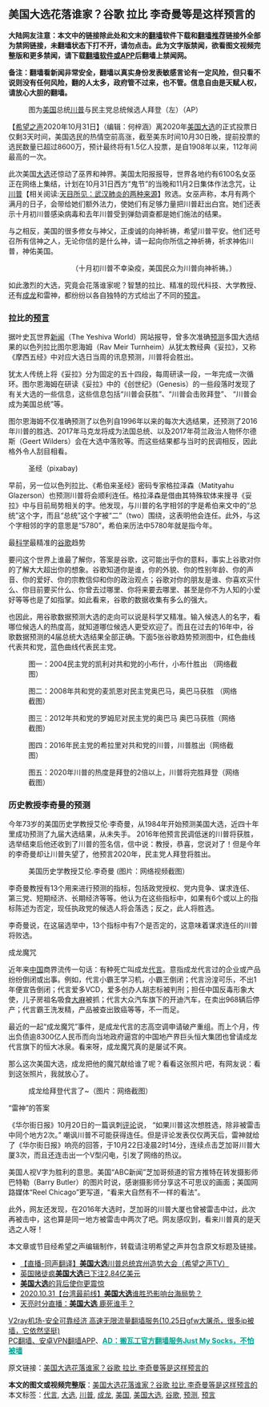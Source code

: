  <h2>美国大选花落谁家？谷歌 拉比 李奇曼等是这样预言的</h2> <p class="notice"><b>大陆网友注意：本文中的链接除此处和文末的<a href="https://github.com/bannedbook/fanqiang" >翻墙</a>软件下载和<a href="https://github.com/killgcd/justmysocks/blob/master/README.md">翻墙推荐</a>链接外全部为禁网链接，未翻墙状态下打不开，请勿点击。此为文字版禁闻，欲看图文视频完整版和更多禁闻，请下载<a href="https://github.com/bannedbook/fanqiang">翻墙软件或APP</a>后翻墙上禁闻网。</p><p>备注：翻墙看新闻非常安全，翻墙以真实身份发表敏感言论有一定风险，但只看不说则没有任何风险，翻的人太多，政府管不过来，也不管。信息自由是天赋人权，请放心大胆的翻墙。</b></p>  <div class="entry"> <figure><figcaption>图为<a href="https://www.bannedbook.org/bnews/tag/%e7%be%8e%e5%9b%bd/" class="st_tag internal_tag" rel="tag" title="标签 美国 下的日志">美国</a>总统<a href="https://www.bannedbook.org/bnews/tag/%e5%b7%9d%e6%99%ae/" class="st_tag internal_tag" rel="tag" title="标签 川普 下的日志">川普</a>与民主党总统候选人拜登（左）（AP）</figcaption></figure> <p>【<span class='wp_keywordlink_affiliate'><a href="https://www.soundofhope.org" title="希望之声" target="_blank">希望之声</a></span>2020年10月31日】（编辑：何梓涵）离2020年<a href="https://www.bannedbook.org/bnews/tag/%e7%be%8e%e5%9b%bd%e5%a4%a7%e9%80%89/" class="st_tag internal_tag" rel="tag" title="标签 美国大选 下的日志">美国大选</a>的正式投票日仅剩3天时间，美国选民的热情空前高涨，截至美东时间10月30日晚，提前投票的选民数量已超过8600万，预计最终将有1.5亿人投票，是自1908年以来，112年间最高的一次。</p> <p>此次美国<a href="https://www.bannedbook.org/bnews/tag/%e5%a4%a7%e9%80%89/" class="st_tag internal_tag" rel="tag" title="标签 大选 下的日志">大选</a>还惊动了巫界和神界。美国太阳报报导，世界各地约有6100名女巫正在网络上集结，计划在10月31日西方“鬼节”的当晚和11月2日集体作法念咒，让<span class='wp_keywordlink'><a href="https://www.bannedbook.org/bnews/comments/20200816/1381118.html" title="天目所见：川普将再赢总统大选 共和党掌参众两院" target="_blank">川普</a></span>【相关阅读:<a href='https://www.bannedbook.org/bnews/comments/20200816/1381123.html' target='_blank'>天目所见：武汉肺炎的两种来源</a>】败选。女巫声称，本月有两个满月的日子，会带给她们额外法力，使她们有足够力量把川普赶出白宫。她们还表示十月初川普感染病毒和去年川普受到弹劾调查都是她们施法的结果。</p> <p>与之相反，美国的很多修女与神父，正虔诚的向神祈祷，希望川普平安。他们还号召所有信神之人，无论你信的是什么神，请一起向你所信之神祈祷，祈求神佑川普，神佑美国。</p> <p></p> <p>                                （十月初川普不幸染疫，美国民众为川普向神祈祷。）</p> <p>如此激烈的大选，究竟会花落谁家呢？智慧的拉比、精准的现代科技、大学教授、还有<a href="https://www.bannedbook.org/bnews/tag/%e6%88%90%e9%be%99/" class="st_tag internal_tag" rel="tag" title="标签 成龙 下的日志">成龙</a>和雷神，都纷纷以各自独特的方式给出了不同的<span class='wp_keywordlink'><a href="https://www.bannedbook.org/forum5/" title="预言玄学禁书下载" rel="nofollow">预言</a></span>。</p>  <h3>拉比的<a href="https://www.bannedbook.org/bnews/tag/%e9%a2%84%e8%a8%80/" class="st_tag internal_tag" rel="tag" title="标签 预言 下的日志">预言</a></h3> <p>据叶史瓦世界<span class='wp_keywordlink_affiliate'><a href="https://www.bannedbook.org/" title="新闻">新闻</a></span>（The Yeshiva World）网站报导，曾多次准确<a href="https://www.bannedbook.org/bnews/tag/%E9%A2%84%E6%B5%8B/" class="st_tag internal_tag" rel="tag" title="标签 预测 下的日志">预测</a>多国大选结果的以色列拉比图尔恩海姆（Rav Meir Turnheim）从犹太教经典《妥拉》，又称《摩西五经》中对应大选日当周的讯息预测，川普将会胜出。</p> <p>犹太人传统上将《妥拉》分为固定的五十四段，每周研读一段，一年完成一次循环。图尔恩海姆在研读《妥拉》中的《创世纪》（Genesis）的一些段落时发现了有关大选的一些信息，这些信息包括“川普会获胜”、“川普会击败拜登”、 “川普会成为美国总统”等。</p> <p>图尔恩海姆不仅准确预测了以色列自1996年以来的每次大选结果，还预测了2016年川普的胜选、2017年马克龙将成为法国总统、以及2017年荷兰政治人物怀尔德斯（Geert Wilders）会在大选中落败等。而这些结果都与当时的民调相反，因此格外令人刮目相看。</p> <figure><figcaption>圣经（pixabay)</figcaption></figure> <p>早前，另一位以色列拉比、《希伯来圣经》密码专家格拉泽森（Matityahu Glazerson）也预测川普将会顺利连任。格拉泽森是借由其特殊软体来搜寻《妥拉》中与目前局势相关的字。他发现，与川普的名字相邻的字是希伯来文中的“总统”这个字，而且“总统”这个字被“二”（two）围绕，这表明他会连任。此外，与这个字相邻的字的意思是“5780”，希伯来历法中5780年就是指今年。</p> <p>最<span class='wp_keywordlink'><a href="https://www.bannedbook.org/forum11/topic309.html" title="禁片：“科学”的棍子" target="_blank">科学</a></span>最精准的<a href="https://www.bannedbook.org/bnews/tag/%e8%b0%b7%e6%ad%8c/" class="st_tag internal_tag" rel="tag" title="标签 谷歌 下的日志">谷歌</a>趋势</p> <p>要问这个世界上谁最了解你，答案是谷歌，这可能出乎你的意料，事实上谷歌对你的了解大大超出你的想象。谷歌知道你是谁，你的外貌、你的性别年龄、你的声音、你的爱好、你的宗教信仰和你的政治观点；谷歌对你的朋友是谁、你喜欢买什么、你目前要买什么、你曾去过哪里、你将来要去哪里、甚至是你不为人知的小爱好等等也是了如指掌。如此看来，谷歌的数据收集有多么的强大。</p>  <p>也因此，用谷歌数据预测大选的走向可以说是科学又精准。输入候选人的名字，看哪位候选人的热度高，就知道哪位候选人更受欢迎了。而且在过去的16年中，谷歌数据预测的4届总统大选结果全部正确。下面5张谷歌趋势预测图中，红色曲线代表共和党，蓝色曲线代表民主党。</p> <figure><figcaption>图一：2004民主党的凯利对共和党的小布什，小布什胜出 （网络截图）</figcaption></figure> <figure><figcaption>图二：2008年共和党的麦凯恩对民主党奥巴马，奥巴马获胜 （网络截图）</figcaption></figure> <figure><figcaption>图三：2012年共和党的罗姆尼对民主党的奥巴马 奥巴马获胜（网络截图）</figcaption></figure> <figure><figcaption>图四：2016年民主党的希拉里对共和党的川普，川普胜出（网络截图）</figcaption></figure> <figure><figcaption>图五：2020年川普的热度是拜登的2倍以上，川普将完胜拜登（网络截图）</figcaption></figure> <h3>历史教授李奇曼的预测</h3> <p>今年73岁的美国历史学教授艾伦·李奇曼，从1984年开始预测美国大选，近四十年里成功预测了九届大选结果，从未失手。 2016年他预言民调低迷的川普将获胜，选举结束后他还收到了川普的签名信，信中说：教授，恭喜，您说对了！但是今年的李奇曼却让川普失望了，他预言2020年，民主党人拜登将胜出。</p> <figure><figcaption>美国历史学教授艾伦.李奇曼  (图片：网络视频截图）</figcaption></figure> <p>李奇曼教授有13个用来进行预测的指标，包括政党授权、党内竞争、谋求连任、第三党、短期经济、长期经济等等。他认为在这些指标中，如果有6个或以上的指标陈述为否定，现任执政党的候选人将会落选；反之，此人将胜选。</p> <p>李奇曼说，在这届选举中，13个指标中有7个是否定的，这意味着谋求连任的川普将败选。</p> <p>成龙魔咒</p> <p>近年来<span class='wp_keywordlink_affiliate'><a href="https://www.bannedbook.org/" title="中国" target="_blank">中国</a></span>商界流传一句话：有种死亡叫成龙<a href="https://www.bannedbook.org/bnews/tag/%E4%BB%A3%E8%A8%80/" class="st_tag internal_tag" rel="tag" title="标签 代言 下的日志">代言</a>。意指成龙代言过的企业或产品纷纷倒闭或出事。例如，代言小霸王学习机，小霸王倒闭；代言汾湟可乐，不出1年便宣告倒闭；代言爱多VCD，爱多创办人胡志标被判刑；担任中国反毒形象大使，儿子房祖名吸食<span class='wp_keywordlink'><a href="https://www.bannedbook.org/bnews/lifebaike/20181016/1013890.html" title="中国留学生试了一下大麻 结果死在回国路上" target="_blank">大麻</a></span>被抓；代言大众汽车旗下的开迪汽车，在卖出968辆后停产；代言霸王洗发精，产品被查出致癌等等，不一而足。</p>  <p>最近的一起“成龙魔咒”事件，是成龙代言的志高空调申请破产重组。而上个月，传出负债逾8300亿人民币而向当地政府逼宫的中国地产界巨头恒大集团也曾请成龙代言旗下的恒大冰泉。看来呀，成龙魔咒真的是屡试不爽。</p> <p>那么这次美国大选，成龙把他的魔咒献给谁了呢？看看这张照片吧，有网友说：看到这张照片，我就放心了。</p> <figure><figcaption>成龙给拜登代言了~（图片：网络截图）</figcaption></figure> <p>“雷神”的答案</p> <p>《华尔街日报》10月20日的一篇讽刺<span class='wp_keywordlink_affiliate'><a href="https://www.bannedbook.org/bnews/comments/" title="新闻评论" target="_blank">评论</a></span>说， “如果川普这次想胜选，除非被雷击中同个地方2次。” 嘲讽川普不可能获得连任。但是评论发表仅仅两天后，雷神就给了《华尔街日报》响亮的回答，于10月22日凌晨2时14分，连续点击芝加哥川普大厦3次，而且还连击出一个V型闪电，引发了网络的热议。</p> <p>美国人视V字为胜利的意思。美国“ABC新闻”芝加哥频道的官方推特在转发摄影师巴特勒（Barry Butler）的图片时说，感谢摄影师分享这不可思议的画面；美国网路媒体“Reel Chicago”更写道，“看来大自然有不一样的看法”。</p> <p>此外，网友还发现，在2016年大选时，芝加哥的川普大厦也曾被雷击中过，此次再被击中，这也算是同一地方被雷击中两次了吧。网友感叹到，看来川普真的是天选之人呀！</p>  <p></p> <p>本文章或节目经希望之声编辑制作，转载请注明希望之声并包含原文标题及链接。</p> <ul class='op-related-articles' title='相关阅读'> <li><a href='https://www.bannedbook.org/bnews/bannedvideo/20201101/1423587.html' target='_blank'>【直播-同声翻译】<b>美国大选</b>川普总统宾州造势大会（希望之声TV）</a></li> <li><a href='https://www.bannedbook.org/bnews/baitai/20201031/1423552.html' target='_blank'>英国赌徒疯<b>美国大选</b>已下注2.84亿美元</a></li> <li><a href='https://www.bannedbook.org/bnews/ssgc/20201031/1423539.html' target='_blank'><b>美国大选</b>的背后使你更震惊</a></li> <li><a href='https://www.bannedbook.org/bnews/taiwannews/20201031/1423506.html' target='_blank'>2020.10.31【台湾最前线】<b>美国大选</b>谁胜恐影响台海局势？</a></li> <li><a href='https://www.bannedbook.org/bnews/taiwannews/20201031/1423498.html' target='_blank'>天亮时分直播：<b>美国大选</b> 鹿死谁手？</a></li> </ul> <p class="texttj"> <a href="https://www.bannedbook.org/forum23/topic22702.html" target="_blank">V2ray机场-安全可靠经济 高速无限流量翻墙服务(10.25日gfw大屠杀，很多ip被墙，它依然坚挺)</a><br/> <a href="https://github.com/bannedbook/fanqiang/wiki/%E7%A6%81%E9%97%BB%E7%BD%91%E5%AE%89%E5%8D%93%E7%BF%BB%E5%A2%99%E6%96%B0%E9%97%BBAPP" target="_blank">PC翻墙、安卓VPN翻墙APP</a>、<span onclick="window.open('https://github.com/killgcd/justmysocks/blob/master/README.md')" style="font-weight:bold;color:#00A191;cursor:pointer;text-decoration:underline;outline:none">AD：搬瓦工官方翻墙服务Just My Socks，不怕被墙</span></p><p>原文链接：<a class="src_link"  href="https://www.soundofhope.org/post/438022" target="_blank">美国大选花落谁家？谷歌 拉比 李奇曼等是这样预言的</a></p><a name='sharetosocial'></a>       <div><b>本文的图文或视频完整版</b>：<a href='https://www.bannedbook.org/bnews/comments/20201101/1423667.html'>美国大选花落谁家？谷歌 拉比 李奇曼等是这样预言的</a></div>  </div><!--END ENTRY--> <div class="postfooter"> <div>本文标签：<a href="https://www.bannedbook.org/bnews/tag/%E4%BB%A3%E8%A8%80/" rel="tag">代言</a>, <a href="https://www.bannedbook.org/bnews/tag/%e5%a4%a7%e9%80%89/" rel="tag">大选</a>, <a href="https://www.bannedbook.org/bnews/tag/%e5%b7%9d%e6%99%ae/" rel="tag">川普</a>, <a href="https://www.bannedbook.org/bnews/tag/%e6%88%90%e9%be%99/" rel="tag">成龙</a>, <a href="https://www.bannedbook.org/bnews/tag/%e7%be%8e%e5%9b%bd/" rel="tag">美国</a>, <a href="https://www.bannedbook.org/bnews/tag/%e7%be%8e%e5%9b%bd%e5%a4%a7%e9%80%89/" rel="tag">美国大选</a>, <a href="https://www.bannedbook.org/bnews/tag/%e8%b0%b7%e6%ad%8c/" rel="tag">谷歌</a>, <a href="https://www.bannedbook.org/bnews/tag/%E9%A2%84%E6%B5%8B/" rel="tag">预测</a>, <a href="https://www.bannedbook.org/bnews/tag/%e9%a2%84%e8%a8%80/" rel="tag">预言</a></div>  </div><!--END POSTFOOTER--> 